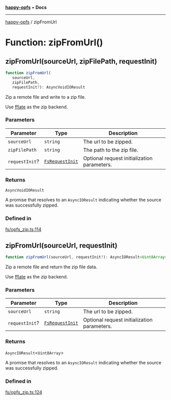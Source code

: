 [**happy-opfs**](../README.md) • **Docs**

***

[happy-opfs](../README.md) / zipFromUrl

# Function: zipFromUrl()

## zipFromUrl(sourceUrl, zipFilePath, requestInit)

```ts
function zipFromUrl(
   sourceUrl, 
   zipFilePath, 
   requestInit?): AsyncVoidIOResult
```

Zip a remote file and write to a zip file.

Use [fflate](https://github.com/101arrowz/fflate) as the zip backend.

### Parameters

| Parameter | Type | Description |
| ------ | ------ | ------ |
| `sourceUrl` | `string` | The url to be zipped. |
| `zipFilePath` | `string` | The path to the zip file. |
| `requestInit`? | [`FsRequestInit`](../type-aliases/FsRequestInit.md) | Optional request initialization parameters. |

### Returns

`AsyncVoidIOResult`

A promise that resolves to an `AsyncIOResult` indicating whether the source was successfully zipped.

### Defined in

[fs/opfs\_zip.ts:114](https://github.com/JiangJie/happy-opfs/blob/7bfec3b71684ddcf0fe3092672c66c9664776bcc/src/fs/opfs_zip.ts#L114)

## zipFromUrl(sourceUrl, requestInit)

```ts
function zipFromUrl(sourceUrl, requestInit?): AsyncIOResult<Uint8Array>
```

Zip a remote file and return the zip file data.

Use [fflate](https://github.com/101arrowz/fflate) as the zip backend.

### Parameters

| Parameter | Type | Description |
| ------ | ------ | ------ |
| `sourceUrl` | `string` | The url to be zipped. |
| `requestInit`? | [`FsRequestInit`](../type-aliases/FsRequestInit.md) | Optional request initialization parameters. |

### Returns

`AsyncIOResult`\<`Uint8Array`\>

A promise that resolves to an `AsyncIOResult` indicating whether the source was successfully zipped.

### Defined in

[fs/opfs\_zip.ts:124](https://github.com/JiangJie/happy-opfs/blob/7bfec3b71684ddcf0fe3092672c66c9664776bcc/src/fs/opfs_zip.ts#L124)
